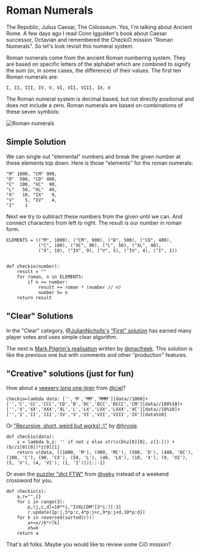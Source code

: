 # Roman Numerals

The Republic, Julius Caesar, The Colosseum. Yes, I'm talking about Ancient Rome.
A few days ago I read Conn Iggulden's book about Caesar successor, Octavian
and remembered the CheckiO mission "Roman Numerals". So let's look revisit this numeral system. 

Roman numerals come from the ancient Roman numbering system.
They are based on specific letters of the alphabet which are combined to signify the sum 
(or, in some cases, the difference) of their values. The first ten Roman numerals are:

`I, II, III, IV, V, VI, VII, VIII, IX, X`

The Roman numeral system is decimal based, but not directly positional and does not include a zero.
Roman numerals are based on combinations of these seven symbols:

![Roman-numerals](http://checkio.s3.amazonaws.com/blog/share/roman-numeral-example.svg)

## Simple Solution

We can single out "elemental" numbers and break the given number at these elements top down.
Here is those "elements" for the roman numerals:
 
```
"M" 1000, "CM" 900,
"D"  500, "CD" 400,
"C"  100, "XC"  90,
"L"   50, "XL"  40,
"X"   10, "IX"   9,
"V"    5, "IV"   4,
"I"    1
```

Next we try to subtract these numbers from the given until we can. 
And connect characters from left to right.
The result is our number in roman form.

```
ELEMENTS = (("M", 1000), ("CM", 900), ("D", 500), ("CD", 400),
            ("C", 100), ("XC", 90), ("L", 50), ("XL", 40),
            ("X", 10), ("IX", 9), ("V", 5), ("IV", 4), ("I", 1))


def checkio(number):
    result = ""
    for roman, n in ELEMENTS:
        if n <= number:
            result += roman * (number // n)
            number %= n
    return result
```

## "Clear" Solutions

In the "Clear" category, [@JulianNicholls's][JulianNicholls] ["First" solution][JulianNicholls-solution]
has earned many player votes and uses simple clear algorithm.

The next is [Mark Pilgrim's realisation][macfreek-solution] written by [@macfreek][macfreek].
This solution is like the previous one but with comments and other "production" features.

## "Creative" solutions (just for fun)

How about a [veeeery long one-liner][ciel-solution] from [@ciel][ciel]?

```
checkio=lambda data: ['','M','MM','MMM'][data//1000]+['','C','CC','CCC','CD','D','DC','DCC','DCCC','CM'][data//100%10]+['','X','XX','XXX','XL','L','LX','LXX','LXXX','XC'][data//10%10]+['','I','II','III','IV','V','VI','VII','VIII','IX'][data%10]
```

Or ["Recursive, short, weird but works! :)"][hrvoje-solution] by [@hrvoje][hrvoje].

```
def checkio(data):
    s = lambda b,z: '' if not z else str(s(b%z[0][0], z[1:])) + (b//z[0][0])*z[0][1]    
    return s(data, [(1000, 'M'), (900, 'MC'), (500, 'D'), (400, 'DC'), (100, 'C'), (90, 'CX'), (50, 'L'), (40, 'LX'), (10, 'X'), (9, 'XI'), (5, 'V'), (4, 'VI'), (1, 'I')])[::-1]
```

Or even the [puzzler "dict FTW"][veky-solution] from [@veky][veky] instead of a weekend crossword for you.

```
def checkio(x):
    a,r="",{}
    for i in range(3):
        p,(j,c,d)=10**i,"IVXLCDM"[2*i:][:3]
        r.update({p:j,5*p:c,4*p:j+c,9*p:j+d,10*p:d})
    for k in reversed(sorted(r)):
        a+=x//k*r[k]
        x%=k
    return a
```

That's all folks. Maybe you would like to review some CiO mission? 

<!--------------------------------------------------------------------------------------------------------------------->

[roman-numerals]: http://www.checkio.org/mission/roman-numerals/share/bc3e30309299b0bae4de1abfe865b391/

[JulianNicholls]: http://www.checkio.org/user/JulianNicholls/
[macfreek]: http://www.checkio.org/user/macfreek/
[ciel]: http://www.checkio.org/user/ciel/
[hrvoje]: http://www.checkio.org/user/hrvoje/
[veky]: http://www.checkio.org/user/veky/

[JulianNicholls-solution]: http://www.checkio.org/mission/roman-numerals/publications/JulianNicholls/python-3/first/share/32d77904208759d1fdbda5e915ac5e03/
[macfreek-solution]: http://www.checkio.org/mission/roman-numerals/publications/macfreek/python-3/mark-pilgrims-library/share/cf938a8d7047aa73017af3e9286e4e10/
[ciel-solution]: http://www.checkio.org/mission/roman-numerals/publications/ciel/python-3/second/share/c5ae14877855e94a941c90320880d179/
[hrvoje-solution]: http://www.checkio.org/mission/roman-numerals/publications/hrvoje/python-27/recursive-short-weird-but-works/share/32cea072123936826684609a547c07fd/
[veky-solution]: http://www.checkio.org/mission/roman-numerals/publications/veky/python-27/dict-ftw/share/751f02120f45aa26f2a5628ca3d4bd70/
